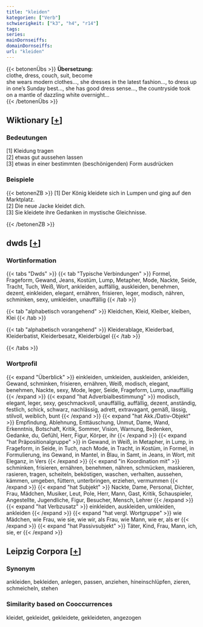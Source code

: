 ```yaml
---
title: "kleiden"
kategorien: ["Verb"]
schwierigkeit: ["k3", "h4", "r14"]
tags:
series:
mainDornseiffs:
domainDornseiffs:
url: "kleiden"
---
```


{{< betonenÜbs >}}
**Übersetzung:**  
clothe, dress, couch, suit, become  
she wears modern clothes..., she dresses in the latest fashion..., to dress up in one’s Sunday best..., she has good dress sense..., the countryside took on a mantle of dazzling white overnight...  
{{< /betonenÜbs >}}

## Wiktionary [[+](https://de.wiktionary.org/wiki/kleiden)]

### Bedeutungen
[1] Kleidung tragen  
[2] etwas gut aussehen lassen  
[3] etwas in einer bestimmten (beschönigenden) Form ausdrücken  

### Beispiele
{{< betonenZB >}}
[1] Der König kleidete sich in Lumpen und ging auf den Marktplatz.  
[2] Die neue Jacke kleidet dich.  
[3] Sie kleidete ihre Gedanken in mystische Gleichnisse.  

{{< /betonenZB >}}


## dwds [[+](https://www.dwds.de/wb/kleiden)]

### Wortinformation
{{< tabs "Dwds" >}}
{{< tab "Typische Verbindungen" >}}
Formel, Frageform, Gewand, Jeans, Kostüm, Lump, Metapher, Mode, Nackte, Seide, Tracht, Tuch, Weiß, Wort, ankleiden, auffällig, auskleiden, benehmen, dezent, einkleiden, elegant, ernähren, frisieren, leger, modisch, nähren, schminken, sexy, umkleiden, unauffällig
{{< /tab >}}

{{< tab "alphabetisch vorangehend" >}}
Kleidchen, Kleid, Kleiber, kleiben, Klei
{{< /tab >}}

{{< tab "alphabetisch vorangehend" >}}
Kleiderablage, Kleiderbad, Kleiderbatist, Kleiderbesatz, Kleiderbügel
{{< /tab >}}

{{< /tabs >}}

### Wortprofil
{{< expand "Überblick" >}} einkleiden, umkleiden, auskleiden, ankleiden, Gewand, schminken, frisieren, ernähren, Weiß, modisch, elegant, benehmen, Nackte, sexy, Mode, leger, Seide, Frageform, Lump, unauffällig {{< /expand >}}
{{< expand "hat Adverbialbestimmung" >}} modisch, elegant, leger, sexy, geschmackvoll, unauffällig, auffällig, dezent, anständig, festlich, schick, schwarz, nachlässig, adrett, extravagant, gemäß, lässig, stilvoll, weiblich, bunt {{< /expand >}}
{{< expand "hat Akk./Dativ-Objekt" >}} Empfindung, Ablehnung, Enttäuschung, Unmut, Dame, Wand, Erkenntnis, Botschaft, Kritik, Sommer, Vision, Warnung, Bedenken, Gedanke, du, Gefühl, Herr, Figur, Körper, ihr {{< /expand >}}
{{< expand "hat Präpositionalgruppe" >}} in Gewand, in Weiß, in Metapher, in Lump, in Frageform, in Seide, in Tuch, nach Mode, in Tracht, in Kostüm, in Formel, in Formulierung, ins Gewand, in Mantel, in Blau, in Samt, in Jeans, in Wort, mit Eleganz, in Vers {{< /expand >}}
{{< expand "in Koordination mit" >}} schminken, frisieren, ernähren, benehmen, nähren, schmücken, maskieren, rasieren, tragen, scheiteln, beköstigen, waschen, verhalten, aussehen, kämmen, umgeben, füttern, unterbringen, erziehen, vermummen {{< /expand >}}
{{< expand "hat Subjekt" >}} Nackte, Dame, Personal, Dichter, Frau, Mädchen, Musiker, Leut, Pole, Herr, Mann, Gast, Kritik, Schauspieler, Angestellte, Jugendliche, Figur, Besucher, Mensch, Lehrer {{< /expand >}}
{{< expand "hat Verbzusatz" >}} einkleiden, auskleiden, umkleiden, ankleiden {{< /expand >}}
{{< expand "hat vergl. Wortgruppe" >}} wie Mädchen, wie Frau, wie sie, wie wir, als Frau, wie Mann, wie er, als er {{< /expand >}}
{{< expand "hat Passivsubjekt" >}} Täter, Kind, Frau, Mann, ich, sie, er {{< /expand >}}

## Leipzig Corpora [[+](https://corpora.uni-leipzig.de/en/res?word=kleiden&corpusId=deu_newscrawl-public_2018)]


### Synonym
ankleiden, bekleiden, anlegen, passen, anziehen, hineinschlüpfen, zieren, schmeicheln, stehen


### Similarity based on Cooccurrences
kleidet, gekleidet, gekleidete, gekleideten, angezogen

